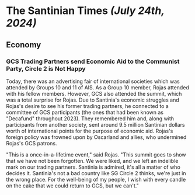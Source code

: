 # The Santinian Times _(July 24th, 2024)_

## Economy

### GCS Trading Partners send Economic Aid to the Communist Party, Circle 2 is Not Happy

Today, there was an advertising fair of international societies which was attended by Groups 10 and 11 of AIS. As a Group 10
member, Rojas attended with his fellow members. However, GCS also attended the summit, which was a total surprise for Rojas.
Due to Santinia's economic struggles and Rojas's desire to see his former trading partners, he connected to a committee of
GCS participants (the ones that had been known as "Decafund" throughout 2023). They remembered him and, along with participants
from another society, sent around 9.5 million Santinian dollars worth of international points for the purpose of economic aid.
Rojas's foreign policy was frowned upon by Oscarland and allies, who undermined Rojas's GCS patrons.

"This is a once-in-a-lifetime event," said Rojas. "This summit goes to show that we have not been forgotten. We were liked, and
we left an indelible mark on our trading partners. Santinia is admired, it's all a matter of who decides it. Santinia's not a
bad country like SG Circle 2 thinks, we're just in the wrong place. For the well-being of my people, I wish with every candle on
the cake that we could return to GCS, but we can't."
